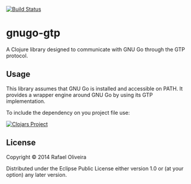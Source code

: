 [![Build Status](https://travis-ci.org/rasoliveira/gnugo-gtp.svg?branch=master)](https://travis-ci.org/rasoliveira/gnugo-gtp)

# gnugo-gtp

A Clojure library designed to communicate with GNU Go through the GTP protocol.

## Usage

This library assumes that GNU Go is installed and accessible on PATH. It provides a
wrapper engine around GNU Go by using its GTP implementation.

To include the dependency on you project file use:

[![Clojars Project](http://clojars.org/org.clojars.ludug3r0/gnugo-gtp/latest-version.svg)](http://clojars.org/org.clojars.ludug3r0/gnugo-gtp)

## License

Copyright © 2014 Rafael Oliveira

Distributed under the Eclipse Public License either version 1.0 or (at
your option) any later version.
